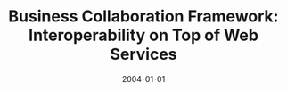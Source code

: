 ---
abstract: ''
authors:
- Birgit Hofreiter
- Klaus-Dieter Naujok
- Christian Huemer
date: '2004-01-01'
featured: false
links:
- name: Publik
  url: https://publik.tuwien.ac.at/showentry.php?ID=203835&lang=1
publication_types:
- '0'
publishDate: '2004-01-01'
title: 'Business Collaboration Framework: Interoperability on Top of Web Services'
url_pdf: ''
---